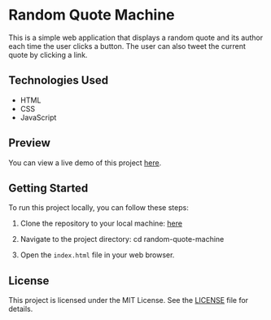 # Random Quote Machine

This is a simple web application that displays a random quote and its author each time the user clicks a button. The user can also tweet the current quote by clicking a link.

## Technologies Used

- HTML
- CSS
- JavaScript

## Preview

You can view a live demo of this project [here](https://your-demo-link.com).

## Getting Started

To run this project locally, you can follow these steps:

1. Clone the repository to your local machine:
    [here](https://github.com/jagatheesrm/Build_a_Random_Quote_Machine.git)

2. Navigate to the project directory:
    cd random-quote-machine

3. Open the `index.html` file in your web browser.

## License

This project is licensed under the MIT License. See the [LICENSE](LICENSE) file for details.

